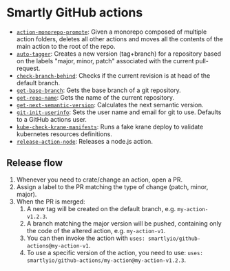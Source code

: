 # Smartly GitHub actions

* [`action-monorepo-promote`](./action-monorepo-promote/action.yml): Given a monorepo composed of multiple action folders, deletes all other actions and moves all the
  contents of the main action to the root of the repo.
* [`auto-tagger`](./auto-tagger/action.yml): Creates a new version (tag+branch) for a repository based on the labels "major, minor, patch" associated with the current pull-request.
* [`check-branch-behind`](./check-branch-behind/action.yml): Checks if the current revision is at head of the default branch.
* [`get-base-branch`](./get-base-branch/action.yml): Gets the base branch of a git repository.
* [`get-repo-name`](./get-repo-name/action.yml): Gets the name of the current repository.
* [`get-next-semantic-version`](./get-next-semantic-version/action.yml): Calculates the next semantic version.
* [`git-init-userinfo`](./git-init-userinfo/action.yml): Sets the user name and email for git to use. Defaults to a GitHub actions user.
* [`kube-check-krane-manifests`](./kube-check-krane-manifests/action.yml): Runs a fake krane deploy to validate kubernetes resources definitions.
* [`release-action-node`](./release-action-node/action.yml): Releases a node.js action.

## Release flow

1. Whenever you need to crate/change an action, open a PR.
2. Assign a label to the PR matching the type of change (patch, minor, major).
3. When the PR is merged:
   1. A new tag will be created on the default branch, e.g. `my-action-v1.2.3`.
   2. A branch matching the major version will be pushed, containing only the code of the altered action, e.g. `my-action-v1`. 
   3. You can then invoke the action with `uses: smartlyio/github-actions@my-action-v1`.
   4. To use a specific version of the action, you need to use: `uses: smartlyio/github-actions/my-action@my-action-v1.2.3`.